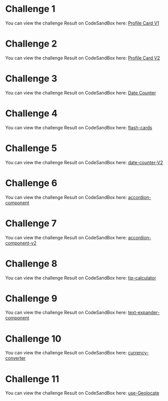 # Challenge 1

You can view the challenge Result on CodeSandBox here: [Profile Card V1](https://codesandbox.io/p/sandbox/profile-card-fmxrn2?file=%2Fsrc%2Findex.js%3A18%2C13)

# Challenge 2

You can view the challenge Result on CodeSandBox here: [Profile Card V2](https://codesandbox.io/p/sandbox/profile-card-v2-ktp98n?file=%2Fsrc%2Fstyles.css%3A46%2C1)

# Challenge 3

You can view the challenge Result on CodeSandBox here: [Date Counter](https://codesandbox.io/p/sandbox/date-counter-2hvtnl?file=%2Fsrc%2FApp.js%3A29%2C39)

# Challenge 4

You can view the challenge Result on CodeSandBox here: [flash-cards](https://codesandbox.io/p/sandbox/flash-cards-jvy7kc?file=%2Fsrc%2FApp.js)

# Challenge 5

You can view the challenge Result on CodeSandBox here: [date-counter-V2](https://codesandbox.io/p/sandbox/date-counter-v2-fh5gps?file=%2Fsrc%2FApp.js%3A56%2C57)

# Challenge 6

You can view the challenge Result on CodeSandBox here: [accordion-component](https://codesandbox.io/p/sandbox/accordion-component-3khjly?file=%2Fsrc%2FApp.js%3A53%2C1)

# Challenge 7

You can view the challenge Result on CodeSandBox here: [accordion-component-v2](https://codesandbox.io/p/sandbox/accordion-component-v2-hm4yjt?file=%2Fsrc%2FApp.js%3A55%2C43)

# Challenge 8

You can view the challenge Result on CodeSandBox here: [tip-calculator](https://codesandbox.io/p/sandbox/tip-calculator-wqp5gd?file=%2Fsrc%2FApp.js%3A120%2C1)

# Challenge 9

You can view the challenge Result on CodeSandBox here: [text-expander-component](https://codesandbox.io/p/sandbox/text-expander-component-4xm6y7?file=%2Fsrc%2FApp.js%3A41%2C36)

# Challenge 10

You can view the challenge Result on CodeSandBox here: [currency-converter](https://codesandbox.io/p/sandbox/react-challenge-currency-converter-starter-forked-mr3nmw?file=%2Fsrc%2FApp.js%3A6%2C43)

# Challenge 11

You can view the challenge Result on CodeSandBox here: [use-Geolocate](https://codesandbox.io/p/sandbox/gallant-monad-k96tyc?file=%2Fsrc%2FApp.js%3A28%2C7)
